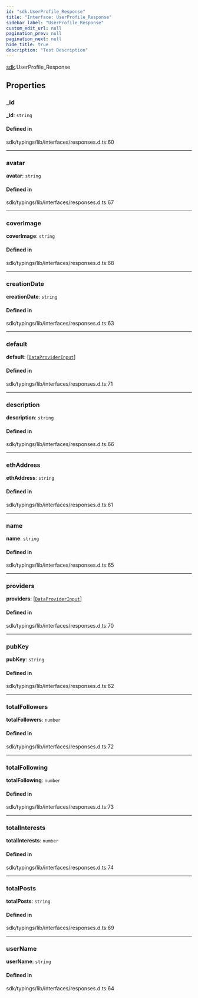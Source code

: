 ```yaml
---
id: "sdk.UserProfile_Response"
title: "Interface: UserProfile_Response"
sidebar_label: "UserProfile_Response"
custom_edit_url: null
pagination_prev: null
pagination_next: null
hide_title: true
description: "Test Description"
---
```


[sdk](../namespaces/sdk.md).UserProfile_Response

## Properties

### \_id

 **\_id**: `string`

#### Defined in

sdk/typings/lib/interfaces/responses.d.ts:60

___

### avatar

 **avatar**: `string`

#### Defined in

sdk/typings/lib/interfaces/responses.d.ts:67

___

### coverImage

 **coverImage**: `string`

#### Defined in

sdk/typings/lib/interfaces/responses.d.ts:68

___

### creationDate

 **creationDate**: `string`

#### Defined in

sdk/typings/lib/interfaces/responses.d.ts:63

___

### default

 **default**: [[`DataProviderInput`](sdk.DataProviderInput.md)]

#### Defined in

sdk/typings/lib/interfaces/responses.d.ts:71

___

### description

 **description**: `string`

#### Defined in

sdk/typings/lib/interfaces/responses.d.ts:66

___

### ethAddress

 **ethAddress**: `string`

#### Defined in

sdk/typings/lib/interfaces/responses.d.ts:61

___

### name

 **name**: `string`

#### Defined in

sdk/typings/lib/interfaces/responses.d.ts:65

___

### providers

 **providers**: [[`DataProviderInput`](sdk.DataProviderInput.md)]

#### Defined in

sdk/typings/lib/interfaces/responses.d.ts:70

___

### pubKey

 **pubKey**: `string`

#### Defined in

sdk/typings/lib/interfaces/responses.d.ts:62

___

### totalFollowers

 **totalFollowers**: `number`

#### Defined in

sdk/typings/lib/interfaces/responses.d.ts:72

___

### totalFollowing

 **totalFollowing**: `number`

#### Defined in

sdk/typings/lib/interfaces/responses.d.ts:73

___

### totalInterests

 **totalInterests**: `number`

#### Defined in

sdk/typings/lib/interfaces/responses.d.ts:74

___

### totalPosts

 **totalPosts**: `string`

#### Defined in

sdk/typings/lib/interfaces/responses.d.ts:69

___

### userName

 **userName**: `string`

#### Defined in

sdk/typings/lib/interfaces/responses.d.ts:64
